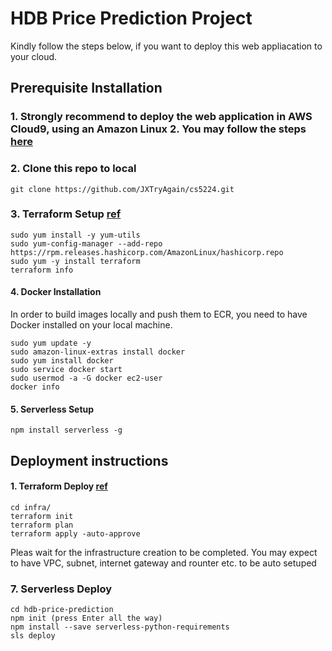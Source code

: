 # HDB Price Prediction Project
  Kindly follow the steps below, if you want to deploy this web appliacation to your cloud. 

## Prerequisite Installation
  ### 1. Strongly recommend to deploy the web application in **AWS Cloud9**, using an **Amazon Linux 2**. You may follow the steps [here](https://docs.aws.amazon.com/cloud9/latest/user-guide/setup-express.html)
  ### 2. Clone this repo to local
  ```
  git clone https://github.com/JXTryAgain/cs5224.git
  ```
  ### 3. Terraform Setup [ref](https://learn.hashicorp.com/tutorials/terraform/install-cli)
  ```
  sudo yum install -y yum-utils
  sudo yum-config-manager --add-repo https://rpm.releases.hashicorp.com/AmazonLinux/hashicorp.repo
  sudo yum -y install terraform
  terraform info
  ```
  #### 4. Docker Installation
  In order to build images locally and push them to ECR, you need to have Docker installed on your local machine.
  ```
  sudo yum update -y
  sudo amazon-linux-extras install docker
  sudo yum install docker
  sudo service docker start
  sudo usermod -a -G docker ec2-user
  docker info
  ```
  #### 5. Serverless Setup
  ```
  npm install serverless -g
  ```
 ## Deployment instructions
  #### 1. Terraform Deploy [ref](https://www.terraform.io/docs/cli/run/index.html)
  ```
  cd infra/
  terraform init
  terraform plan
  terraform apply -auto-approve
  ```
  Pleas wait for the infrastructure creation to be completed. You may expect to have VPC, subnet, internet gateway and rounter etc. to be auto setuped
  ### 7. Serverless Deploy
  ```
  cd hdb-price-prediction
  npm init (press Enter all the way)
  npm install --save serverless-python-requirements
  sls deploy
  ```
    
